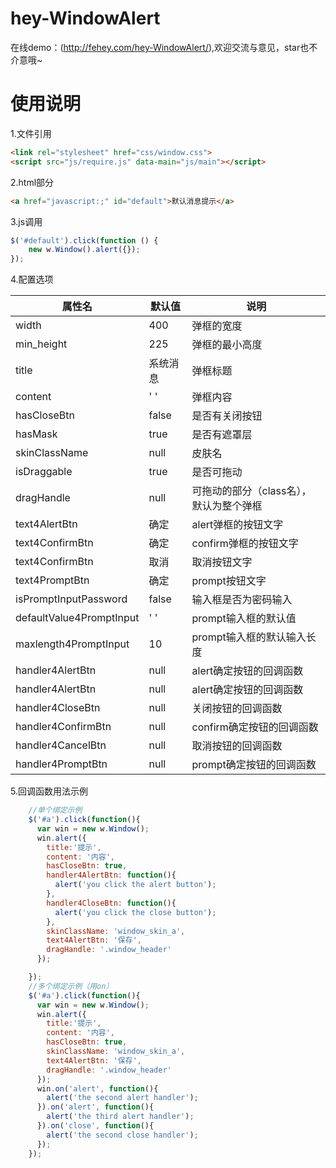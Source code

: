 # hey-WindowAlert
在线demo：(http://fehey.com/hey-WindowAlert/),欢迎交流与意见，star也不介意哦~
# 使用说明
1.文件引用
``` html
<link rel="stylesheet" href="css/window.css">
<script src="js/require.js" data-main="js/main"></script>
```
2.html部分
``` html
<a href="javascript:;" id="default">默认消息提示</a>
```
3.js调用
``` javascript
$('#default').click(function () {
    new w.Window().alert({});
});
```
4.配置选项

属性名     | 默认值 | 说明
-------- | --- | ----
width | 400|    弹框的宽度
min_height |    225 |   弹框的最小高度
title | 系统消息 |  弹框标题
content |   ' ' |   弹框内容
hasCloseBtn |   false | 是否有关闭按钮
hasMask |   true |  是否有遮罩层
skinClassName | null |  皮肤名
isDraggable |   true |  是否可拖动
dragHandle |    null |  可拖动的部分（class名），默认为整个弹框
text4AlertBtn | 确定 |    alert弹框的按钮文字
text4ConfirmBtn |   确定 |    confirm弹框的按钮文字
text4ConfirmBtn |   取消 |    取消按钮文字
text4PromptBtn |    确定 |    prompt按钮文字
isPromptInputPassword | false | 输入框是否为密码输入
defaultValue4PromptInput |  ' ' |   prompt输入框的默认值
maxlength4PromptInput | 10 |    prompt输入框的默认输入长度
handler4AlertBtn |  null |  alert确定按钮的回调函数
handler4AlertBtn |  null |  alert确定按钮的回调函数
handler4CloseBtn |  null |  关闭按钮的回调函数
handler4ConfirmBtn |    null |  confirm确定按钮的回调函数
handler4CancelBtn | null |  取消按钮的回调函数
handler4PromptBtn | null |  prompt确定按钮的回调函数

5.回调函数用法示例
``` javascript
    //单个绑定示例
    $('#a').click(function(){
      var win = new w.Window();
      win.alert({
        title:'提示',
        content: '内容',
        hasCloseBtn: true,
        handler4AlertBtn: function(){
          alert('you click the alert button');
        },
        handler4CloseBtn: function(){
          alert('you click the close button');
        },
        skinClassName: 'window_skin_a',
        text4AlertBtn: '保存',
        dragHandle: '.window_header'
      });

    });
    //多个绑定示例（用on）
    $('#a').click(function(){
      var win = new w.Window();
      win.alert({
        title:'提示',
        content: '内容',
        hasCloseBtn: true,
        skinClassName: 'window_skin_a',
        text4AlertBtn: '保存',
        dragHandle: '.window_header'
      });
      win.on('alert', function(){
        alert('the second alert handler');
      }).on('alert', function(){
        alert('the third alert handler');
      }).on('close', function(){
        alert('the second close handler');
      });
    });
```